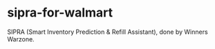 # sipra-for-walmart
SIPRA (Smart Inventory Prediction &amp; Refill Assistant), done by Winners Warzone.
